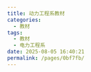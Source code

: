 ```yaml
---
title: 动力工程系教材
categories: 
  - 教材
tags: 
  - 教材
  - 电力工程系
date: 2025-08-05 16:40:21
permalink: /pages/0bf7fb/
---
```


